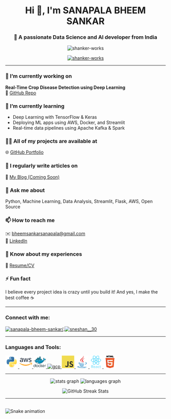 <h1 align="center">Hi 👋, I'm SANAPALA BHEEM SANKAR</h1>
<h3 align="center">🚀 A passionate Data Science and AI developer from India</h3>

<p align="center"> 
  <img src="https://komarev.com/ghpvc/?username=shanker-works&label=Profile%20views&color=0e75b6&style=flat" alt="shanker-works" /> 
</p>

<p align="center"> 
  <a href="https://github.com/ryo-ma/github-profile-trophy">
    <img src="https://github-profile-trophy.vercel.app/?username=shanker-works&theme=dracula&margin-w=10&margin-h=10&column=7" alt="shanker-works" />
  </a> 
</p>

---

### 🔭 I’m currently working on  
**Real-Time Crop Disease Detection using Deep Learning**  
🔗 [GitHub Repo](https://github.com/SHANKER-WORKS/crop-disease-detection)

### 🌱 I’m currently learning  
- Deep Learning with TensorFlow & Keras  
- Deploying ML apps using AWS, Docker, and Streamlit  
- Real-time data pipelines using Apache Kafka & Spark

### 👨‍💻 All of my projects are available at  
🌐 [GitHub Portfolio](https://github.com/SHANKER-WORKS)

### 📝 I regularly write articles on  
📖 [My Blog (Coming Soon)](https://bheemsankar.dev/blog)

### 💬 Ask me about  
Python, Machine Learning, Data Analysis, Streamlit, Flask, AWS, Open Source

### 📫 How to reach me  
✉️ bheemsankarsanapala@gmail.com  
🔗 [LinkedIn](https://www.linkedin.com/in/sanapala-bheem-sankar/)

### 📄 Know about my experiences  
📄 [Resume/CV](https://drive.google.com/file/d/1XstbCIh4fQXu_iHn4-MWfbMoqAo29c35/view?usp=drive_link)

### ⚡ Fun fact  
I believe every project idea is crazy until you build it! And yes, I make the best coffee ☕

---

<h3 align="left">Connect with me:</h3>
<p align="left">
  <a href="https://linkedin.com/in/sanapala-bheem-sankar/" target="blank">
    <img align="center" src="https://raw.githubusercontent.com/rahuldkjain/github-profile-readme-generator/master/src/images/icons/Social/linked-in-alt.svg" alt="sanapala-bheem-sankar/" height="30" width="40" />
  </a>
  <a href="https://instagram.com/sneshan__30" target="blank">
    <img align="center" src="https://raw.githubusercontent.com/rahuldkjain/github-profile-readme-generator/master/src/images/icons/Social/instagram.svg" alt="sneshan__30" height="30" width="40" />
  </a>
</p>

---

<h3 align="left">Languages and Tools:</h3>
<p align="left"> 
  <a href="https://www.python.org" target="_blank" rel="noreferrer"> 
    <img src="https://raw.githubusercontent.com/devicons/devicon/master/icons/python/python-original.svg" alt="python" width="40" height="40"/> 
  </a> 
  <a href="https://aws.amazon.com" target="_blank" rel="noreferrer"> 
    <img src="https://raw.githubusercontent.com/devicons/devicon/master/icons/amazonwebservices/amazonwebservices-original-wordmark.svg" alt="aws" width="40" height="40"/> 
  </a> 
  <a href="https://www.docker.com/" target="_blank" rel="noreferrer"> 
    <img src="https://raw.githubusercontent.com/devicons/devicon/master/icons/docker/docker-original-wordmark.svg" alt="docker" width="40" height="40"/> 
  </a> 
  <a href="https://cloud.google.com" target="_blank" rel="noreferrer"> 
    <img src="https://www.vectorlogo.zone/logos/google_cloud/google_cloud-icon.svg" alt="gcp" width="40" height="40"/> 
  </a> 
  <a href="https://developer.mozilla.org/en-US/docs/Web/JavaScript" target="_blank" rel="noreferrer"> 
    <img src="https://raw.githubusercontent.com/devicons/devicon/master/icons/javascript/javascript-original.svg" alt="javascript" width="40" height="40"/> 
  </a> 
  <a href="https://www.java.com" target="_blank" rel="noreferrer"> 
    <img src="https://raw.githubusercontent.com/devicons/devicon/master/icons/java/java-original.svg" alt="java" width="40" height="40"/> 
  </a> 
  <a href="https://reactjs.org/" target="_blank" rel="noreferrer"> 
    <img src="https://raw.githubusercontent.com/devicons/devicon/master/icons/react/react-original-wordmark.svg" alt="react" width="40" height="40"/> 
  </a> 
  <a href="https://www.w3.org/html/" target="_blank" rel="noreferrer"> 
    <img src="https://raw.githubusercontent.com/devicons/devicon/master/icons/html5/html5-original-wordmark.svg" alt="html5" width="40" height="40"/> 
  </a> 
</p>

---

<div align="center">
  <img src="https://github-readme-stats.vercel.app/api?username=shanker-works&show_icons=true&theme=dracula&locale=en&hide_border=false" height="150" alt="stats graph" />
  <img src="https://github-readme-stats.vercel.app/api/top-langs?username=shanker-works&layout=compact&langs_count=6&theme=dracula&hide_border=false" height="150" alt="languages graph" />
</div>

<p align="center">
  <img src="https://github-readme-streak-stats.herokuapp.com/?user=shanker-works&theme=dracula&hide_border=false" alt="GitHub Streak Stats" />
</p>

---

<br clear="both">

<img src="https://raw.githubusercontent.com/maurodesouza/maurodesouza/output/snake.svg" alt="Snake animation" />

